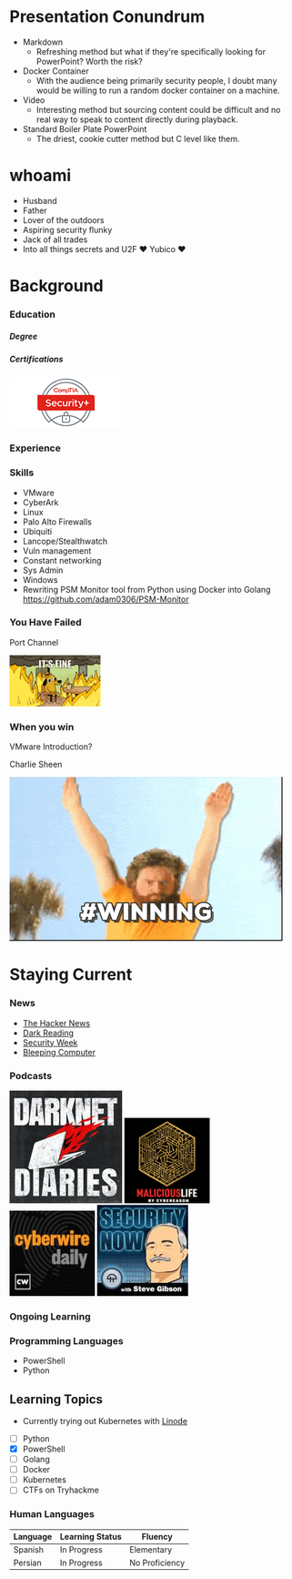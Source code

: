 # Presentation Conundrum

- Markdown
    - Refreshing method but what if they're specifically looking for PowerPoint? Worth the risk?
- Docker Container
    - With the audience being primarily security people, I doubt many would be willing to run a random docker container on a machine.
- Video
    - Interesting method but sourcing content could be difficult and no real way to speak to content directly during playback.
- Standard Boiler Plate PowerPoint
    - The driest, cookie cutter method but C level like them.

# whoami

* Husband
* Father
* Lover of the outdoors
* Aspiring security flunky
* Jack of all trades
* Into all things secrets and U2F :heart: Yubico :heart:

# Background
### Education

##### Degree

##### Certifications
![alt text](./security.png)

### Experience

### Skills

* VMware
* CyberArk
* Linux
* Palo Alto Firewalls
* Ubiquiti
* Lancope/Stealthwatch
* Vuln management
* Constant networking
* Sys Admin
* Windows
* Rewriting PSM Monitor tool from Python using Docker into Golang https://github.com/adam0306/PSM-Monitor

### You Have Failed

Port Channel

![alt text](./everything.gif)

### When you win

VMware Introduction?

Charlie Sheen

![alt text](./winning.gif)
# Staying Current
### News

* [The Hacker News](https://thehackernews.com/ "The Hacker News")
* [Dark Reading](https://www.darkreading.com/ "Dark Reading")
* [Security Week](https://www.securityweek.com/ "Security Week")
* [Bleeping Computer](https://www.bleepingcomputer.com/ "Bleeping Computer")

### Podcasts

[![Darknet Diaries](./darknet.jpeg)](https://open.spotify.com/show/4XPl3uEEL9hvqMkoZrzbx5) [![Malicious Life](./malicious.png)](https://open.spotify.com/show/1KHIsaZ9mX0NbzPrfId00q) [![The Cyberwire](./cyberwire.jpeg)](https://open.spotify.com/show/0CnYnxrAcfRjh0YSQINAwe) [![Security Now](./securitynow.jpeg)](https://open.spotify.com/show/7vAbYigR3zs8GYJP3EoVWw)

### Ongoing Learning

### Programming Languages
* PowerShell
* Python

## Learning Topics
* Currently trying out Kubernetes with [Linode](https://www.linode.com/?r=4dffecc5dd019bc812987b595ce20e6322efea2d "Linode")

- [ ] Python
- [x] PowerShell
- [ ] Golang
- [ ] Docker
- [ ] Kubernetes
- [ ] CTFs on Tryhackme

### Human Languages

| Language | Learning Status |     Fluency      |
|----------|-----------------|------------------|
| Spanish  | In Progress     |    Elementary    |
| Persian  | In Progress     |  No Proficiency  |

<!-- 5. Describe your experience implementing new solutions/ collaborating with other teams /lifecycle
management/ system support/ etc...